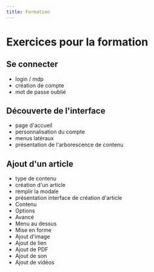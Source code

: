 ```yaml
---
title: Formation
---
```


# Exercices pour la formation

## Se connecter

- login / mdp
- création de compte
- mot de passe oublié

## Découverte de l'interface

- page d'accueil
- personnalisation du compte
- menus latéraux
- présentation de l'arborescence de contenu

## Ajout d'un article

- type de contenu
- création d'un article
- remplir la modale
- présentation interface de création d'article
- Contenu
- Options
- Avancé
- Menu au dessus
- Mise en forme
- Ajout d'image
- Ajout de lien
- Ajout de PDF
- Ajout de son
- Ajout de vidéos
